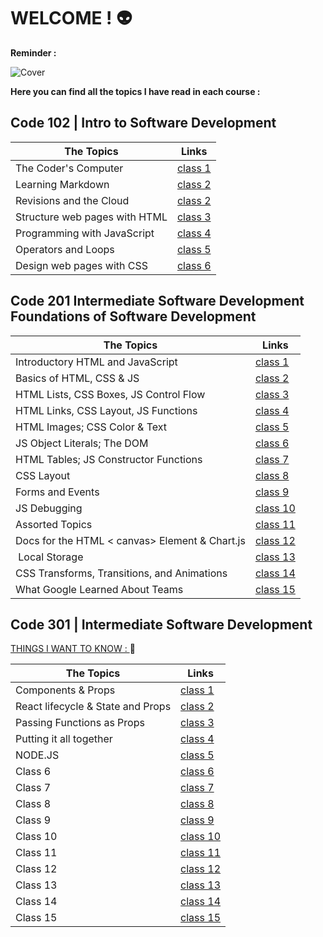 # WELCOME ! :alien:

**Reminder :**

![Cover](https://i.pinimg.com/originals/8c/31/a8/8c31a81ea65083f25ec84bac008c2237.jpg)

**Here you can find all the topics I have read in each course :**

## Code 102 | Intro to Software Development

| **The Topics**                | **Links**                 |
| ----------------------------- | ------------------------- |
| The Coder's Computer          | [class 1](102/read01.md)  |
| Learning Markdown             | [class 2](102/read02a.md) |
| Revisions and the Cloud       | [class 2](102/read02b.md) |
| Structure web pages with HTML | [class 3](102/read03.md)  |
| Programming with JavaScript   | [class 4](102/read04.md)  |
| Operators and Loops           | [class 5](102/read05.md)  |
| Design web pages with CSS     | [class 6](102/read06.md)  |

## Code 201 Intermediate Software Development Foundations of Software Development

| The Topics                                     | Links                      |
| ---------------------------------------------- | -------------------------- |
| Introductory HTML and JavaScript               | [class 1](201/class01.md)  |
| Basics of HTML, CSS & JS                       | [class 2](201/class02.md)  |
| HTML Lists, CSS Boxes, JS Control Flow         | [class 3](201/class03.md)  |
| HTML Links, CSS Layout, JS Functions           | [class 4](201/class04.md)  |
| HTML Images; CSS Color & Text                  | [class 5](201/class05.md)  |
| JS Object Literals; The DOM                    | [class 6](201/class06.md)  |
| HTML Tables; JS Constructor Functions          | [class 7](201/class07.md)  |
| CSS Layout                                     | [class 8](201/class08.md)  |
| Forms and Events                               | [class 9](201/class09.md)  |
| JS Debugging                                   | [class 10](201/class10.md) |
| Assorted Topics                                | [class 11](201/class11.md) |
| Docs for the HTML < canvas> Element & Chart.js | [class 12](201/class12.md) |
|  Local Storage                                 | [class 13](201/class13.md) |
| CSS Transforms, Transitions, and Animations    | [class 14](201/class14.md) |
| What Google Learned About Teams                | [class 15](201/class15.md) |

## Code 301 | Intermediate Software Development

[THINGS I WANT TO KNOW : ](myNotes.md) :dart:

| The Topics                        | Links                      |
| --------------------------------- | -------------------------- |
| Components & Props                | [class 1](301/class01.md)  |
| React lifecycle & State and Props | [class 2](301/class02.md)  |
| Passing Functions as Props        | [class 3](301/class03.md)  |
| Putting it all together           | [class 4](301/class04.md)  |
| NODE.JS                           | [class 5](301/class05.md)  |
| Class 6                           | [class 6](301/class06.md)  |
| Class 7                           | [class 7](301/class07.md)  |
| Class 8                           | [class 8](301/class08.md)  |
| Class 9                           | [class 9](301/class09.md)  |
| Class 10                          | [class 10](301/class10.md) |
| Class 11                          | [class 11](301/class11.md) |
| Class 12                          | [class 12](301/class12.md) |
| Class 13                          | [class 13](301/class13.md) |
| Class 14                          | [class 14](301/class14.md) |
| Class 15                          | [class 15](301/class15.md) |


